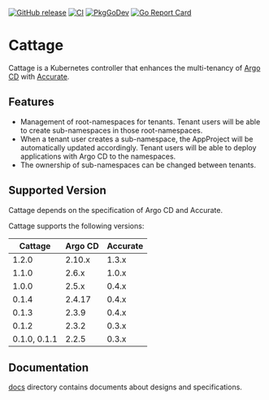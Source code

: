 [![GitHub release](https://img.shields.io/github/release/cybozu-go/cattage.svg?maxAge=60)](https://github.com/cybozu-go/cattage/releases)
[![CI](https://github.com/cybozu-go/cattage/actions/workflows/ci.yaml/badge.svg)](https://github.com/cybozu-go/cattage/actions/workflows/ci.yaml)
[![PkgGoDev](https://pkg.go.dev/badge/github.com/cybozu-go/cattage?tab=overview)](https://pkg.go.dev/github.com/cybozu-go/cattage?tab=overview)
[![Go Report Card](https://goreportcard.com/badge/github.com/cybozu-go/cattage)](https://goreportcard.com/report/github.com/cybozu-go/cattage)

# Cattage

Cattage is a Kubernetes controller that enhances the multi-tenancy of [Argo CD][] with [Accurate][].

## Features

- Management of root-namespaces for tenants. Tenant users will be able to create sub-namespaces in those root-namespaces.
- When a tenant user creates a sub-namespace, the AppProject will be automatically updated accordingly. Tenant users will be able to deploy applications with Argo CD to the namespaces.
- The ownership of sub-namespaces can be changed between tenants.

## Supported Version

Cattage depends on the specification of Argo CD and Accurate.

Cattage supports the following versions:

| Cattage      | Argo CD | Accurate |
|--------------|---------|----------|
| 1.2.0        | 2.10.x  | 1.3.x    |
| 1.1.0        | 2.6.x   | 1.0.x    |
| 1.0.0        | 2.5.x   | 0.4.x    |
| 0.1.4        | 2.4.17  | 0.4.x    |
| 0.1.3        | 2.3.9   | 0.4.x    |
| 0.1.2        | 2.3.2   | 0.3.x    |
| 0.1.0, 0.1.1 | 2.2.5   | 0.3.x    |

## Documentation

[docs](docs/) directory contains documents about designs and specifications.

[Accurate]: https://github.com/cybozu-go/accurate
[Argo CD]: https://argo-cd.readthedocs.io/en/stable/
